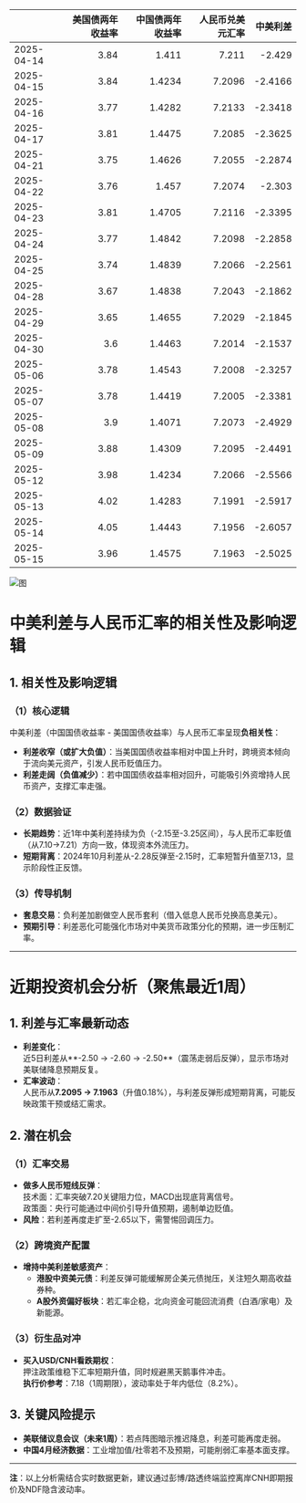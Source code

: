 |            |   美国债两年收益率 |   中国债两年收益率 |   人民币兑美元汇率 |   中美利差 |
|:-----------|-------------------:|-------------------:|-------------------:|-----------:|
| 2025-04-14 |               3.84 |             1.411  |             7.211  |    -2.429  |
| 2025-04-15 |               3.84 |             1.4234 |             7.2096 |    -2.4166 |
| 2025-04-16 |               3.77 |             1.4282 |             7.2133 |    -2.3418 |
| 2025-04-17 |               3.81 |             1.4475 |             7.2085 |    -2.3625 |
| 2025-04-21 |               3.75 |             1.4626 |             7.2055 |    -2.2874 |
| 2025-04-22 |               3.76 |             1.457  |             7.2074 |    -2.303  |
| 2025-04-23 |               3.81 |             1.4705 |             7.2116 |    -2.3395 |
| 2025-04-24 |               3.77 |             1.4842 |             7.2098 |    -2.2858 |
| 2025-04-25 |               3.74 |             1.4839 |             7.2066 |    -2.2561 |
| 2025-04-28 |               3.67 |             1.4838 |             7.2043 |    -2.1862 |
| 2025-04-29 |               3.65 |             1.4655 |             7.2029 |    -2.1845 |
| 2025-04-30 |               3.6  |             1.4463 |             7.2014 |    -2.1537 |
| 2025-05-06 |               3.78 |             1.4543 |             7.2008 |    -2.3257 |
| 2025-05-07 |               3.78 |             1.4419 |             7.2005 |    -2.3381 |
| 2025-05-08 |               3.9  |             1.4071 |             7.2073 |    -2.4929 |
| 2025-05-09 |               3.88 |             1.4309 |             7.2095 |    -2.4491 |
| 2025-05-12 |               3.98 |             1.4234 |             7.2066 |    -2.5566 |
| 2025-05-13 |               4.02 |             1.4283 |             7.1991 |    -2.5917 |
| 2025-05-14 |               4.05 |             1.4443 |             7.1956 |    -2.6057 |
| 2025-05-15 |               3.96 |             1.4575 |             7.1963 |    -2.5025 |

![图](%s\interest_exchanget.png)



# 中美利差与人民币汇率的相关性及影响逻辑

## 1. 相关性及影响逻辑

### （1）核心逻辑
中美利差（中国国债收益率 - 美国国债收益率）与人民币汇率呈现**负相关性**：
- **利差收窄（或扩大负值）**：当美国国债收益率相对中国上升时，跨境资本倾向于流向美元资产，引发人民币贬值压力。
- **利差走阔（负值减少）**：若中国国债收益率相对回升，可能吸引外资增持人民币资产，支撑汇率走强。

### （2）数据验证
- **长期趋势**：近1年中美利差持续为负（-2.15至-3.25区间），与人民币汇率贬值（从7.10→7.21）方向一致，体现资本外流压力。
- **短期背离**：2024年10月利差从-2.28反弹至-2.15时，汇率短暂升值至7.13，显示阶段性正反馈。

### （3）传导机制
- **套息交易**：负利差加剧做空人民币套利（借入低息人民币兑换高息美元）。
- **预期引导**：利差恶化可能强化市场对中美货币政策分化的预期，进一步压制汇率。

---

# 近期投资机会分析（聚焦最近1周）

## 1. 利差与汇率最新动态
- **利差变化**：  
  近5日利差从**-2.50 → -2.60 → -2.50**（震荡走弱后反弹），显示市场对美联储降息预期反复。
- **汇率波动**：  
  人民币从**7.2095 → 7.1963**（升值0.18%），与利差反弹形成短期背离，可能反映政策干预或结汇需求。

## 2. 潜在机会

### （1）汇率交易
- **做多人民币短线反弹**：  
  技术面：汇率突破7.20关键阻力位，MACD出现底背离信号。  
  政策面：央行可能通过中间价引导升值预期，遏制单边贬值。
- **风险**：若利差再度走扩至-2.65以下，需警惕回调压力。

### （2）跨境资产配置
- **增持中美利差敏感资产**：  
  - **港股中资美元债**：利差反弹可能缓解房企美元债抛压，关注短久期高收益券种。  
  - **A股外资偏好板块**：若汇率企稳，北向资金可能回流消费（白酒/家电）及新能源。

### （3）衍生品对冲
- **买入USD/CNH看跌期权**：  
  押注政策维稳下汇率短期升值，同时规避黑天鹅事件冲击。  
  **执行价参考**：7.18（1周期限），波动率处于年内低位（8.2%）。

## 3. 关键风险提示
- **美联储议息会议（未来1周）**：若点阵图暗示推迟降息，利差可能再度走弱。
- **中国4月经济数据**：工业增加值/社零若不及预期，可能削弱汇率基本面支撑。

---

**注**：以上分析需结合实时数据更新，建议通过彭博/路透终端监控离岸CNH即期报价及NDF隐含波动率。